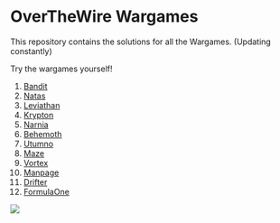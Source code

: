 # OverTheWire Wargames
This repository contains the solutions for all the Wargames. (Updating constantly)

Try the wargames yourself!

1. [Bandit](https://overthewire.org/wargames/bandit/) 
2. [Natas](https://overthewire.org/wargames/natas/)
3. [Leviathan](https://overthewire.org/wargames/leviathan/)
4. [Krypton](https://overthewire.org/wargames/krypton/)
5. [Narnia](https://overthewire.org/wargames/narnia/) 
6. [Behemoth](https://overthewire.org/wargames/behemoth/) 
7. [Utumno](https://overthewire.org/wargames/utumno/) 
8. [Maze](https://overthewire.org/wargames/maze/) 
9. [Vortex](https://overthewire.org/wargames/vortex/)  
10. [Manpage](https://overthewire.org/wargames/manpage/)  
11. [Drifter](https://overthewire.org/wargames/drifter/)  
12. [FormulaOne](https://overthewire.org/wargames/formulaone/)  

[![](https://dcbadge.vercel.app/api/server/634870139476770816)](https://discord.gg/634870139476770816)